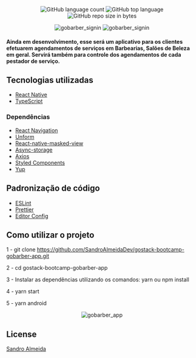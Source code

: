 <p align="center">
  <img alt="GitHub language count" src="https://img.shields.io/github/languages/count/SandroAlmeidaDev/gostack-bootcamp-gobarber-app">

  <img alt="GitHub top language" src="https://img.shields.io/github/languages/top/SandroAlmeidaDev/gostack-bootcamp-gobarber-app?logo=typescript">
  
  <img alt="GitHub repo size in bytes" src="https://img.shields.io/github/repo-size/SandroAlmeidaDev/gostack-bootcamp-gobarber-app?color=green">
  <br>

<p align="center">
  <img alt="gobarber_signin" src="https://user-images.githubusercontent.com/58606794/84613464-99b18a00-ae99-11ea-89ab-6c94db92e42c.png">
  
  <img alt="gobarber_signin" src="https://user-images.githubusercontent.com/58606794/84613471-9cac7a80-ae99-11ea-86ae-24b7f11ec793.png">  
<br>

#### Ainda em desenvolvimento, esse será um aplicativo para os clientes efetuarem agendamentos de serviços em Barbearias, Salões de Beleza em geral. Servirá também para controle dos agendamentos de cada pestador de serviço.


## Tecnologias utilizadas

- [React Native](https://reactnative.dev/)
- [TypeScript](https://www.typescriptlang.org/)

### Dependências

- [React Navigation](https://reactnavigation.org/docs/getting-started)
- [Unform](https://github.com/rocketseat/unform)
- [React-native-masked-view](https://github.com/react-native-community/react-native-masked-view)
- [Async-storage](https://github.com/react-native-community/async-storage)
- [Axios](https://github.com/axios/axios)
- [Styled Components](https://styled-components.com/)
- [Yup](https://github.com/jquense/yup)

## Padronização de código

- [ESLint](https://eslint.org/)
- [Prettier](https://prettier.io/)
- [Editor Config](https://editorconfig.org/)

## Como utilizar o projeto

1 - git clone https://github.com/SandroAlmeidaDev/gostack-bootcamp-gobarber-app.git

2 - cd gostack-bootcamp-gobarber-app

3 - Instalar as dependências utilizando os comandos: yarn ou npm install

4 - yarn start

5 - yarn android  
  

<p align="center">
  <img alt="gobarber_app" src="https://user-images.githubusercontent.com/58606794/84613443-90c0b880-ae99-11ea-85bd-99dee3244bed.gif">
<br>  
  
  
  ## License
  
  [Sandro Almeida ](https://github.com/SandroAlmeidaDev)
  
  



